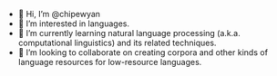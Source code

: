 - 👋 Hi, I’m @chipewyan
- 👀 I’m interested in languages.
- 🌱 I’m currently learning natural language processing (a.k.a. computational linguistics) and its related techniques.
- 💞️ I’m looking to collaborate on creating corpora and other kinds of language resources for low-resource languages.

<!---
chipewyan/chipewyan is a ✨ special ✨ repository because its `README.md` (this file) appears on your GitHub profile.
You can click the Preview link to take a look at your changes.
--->
